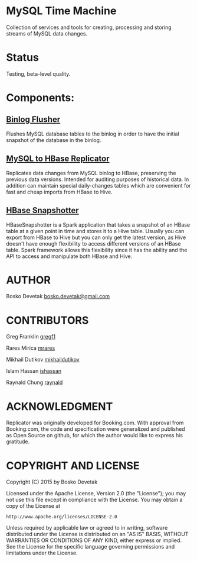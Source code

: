 # MySQL Time Machine
Collection of services and tools for creating, processing and storing streams of MySQL data changes.

# Status
Testing, beta-level quality.

# Components:

## [Binlog Flusher](https://github.com/mysql-time-machine/mysql-time-machine/wiki/Binlog-Flusher)
Flushes MySQL database tables to the binlog in order to have the initial snapshot of the database in the binlog.

## [MySQL to HBase Replicator](https://github.com/mysql-time-machine/mysql-time-machine/wiki/MySQL-to-HBase-Replicator)
Replicates data changes from MySQL binlog to HBase, preserving the previous data versions. Intended
for auditing purposes of historical data. In addition can maintain special daily-changes tables which
are convenient for fast and cheap imports from HBase to Hive.

## [HBase Snapshotter](https://github.com/mysql-time-machine/mysql-time-machine/wiki/HBaseSnapshotter)
HBaseSnapshotter is a Spark application that takes a snapshot of an HBase table at a given point in time and stores it to a Hive table. Usually you can export from HBase to Hive but you can only get the latest version, as Hive doesn't have enough flexibility to access different versions of an HBase table. Spark framework allows this flexibility since it has the ability and the API to access and manipulate both HBase and Hive.

# AUTHOR
Bosko Devetak <bosko.devetak@gmail.com>

# CONTRIBUTORS
Greg Franklin <a href="https://github.com/gregf1">gregf1</a>

Rares Mirica <a href="https://github.com/mrares">mrares</a>

Mikhail Dutikov <a href="https://github.com/mikhaildutikov">mikhaildutikov</a>

Islam Hassan <a href="https://github.com/ishassan">ishassan</a>

Raynald Chung <a href="https://github.com/raynald">raynald</a>

# ACKNOWLEDGMENT
Replicator was originally developed for Booking.com. With approval from Booking.com, the code and specification were generalized and published as Open Source on github, for which the author would like to express his gratitude.

# COPYRIGHT AND LICENSE
Copyright (C) 2015 by Bosko Devetak

Licensed under the Apache License, Version 2.0 (the "License");
you may not use this file except in compliance with the License.
You may obtain a copy of the License at

    http://www.apache.org/licenses/LICENSE-2.0

Unless required by applicable law or agreed to in writing, software
distributed under the License is distributed on an "AS IS" BASIS,
WITHOUT WARRANTIES OR CONDITIONS OF ANY KIND, either express or implied.
See the License for the specific language governing permissions and
limitations under the License.

